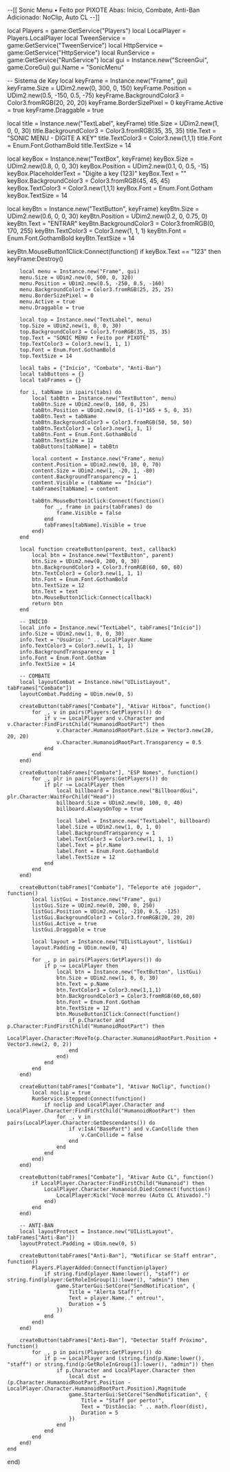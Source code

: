 --[[
    Sonic Menu • Feito por PIXOTE
    Abas: Início, Combate, Anti-Ban
    Adicionado: NoClip, Auto CL
--]]

local Players = game:GetService("Players")
local LocalPlayer = Players.LocalPlayer
local TweenService = game:GetService("TweenService")
local HttpService = game:GetService("HttpService")
local RunService = game:GetService("RunService")
local gui = Instance.new("ScreenGui", game.CoreGui)
gui.Name = "SonicMenu"

-- Sistema de Key
local keyFrame = Instance.new("Frame", gui)
keyFrame.Size = UDim2.new(0, 300, 0, 150)
keyFrame.Position = UDim2.new(0.5, -150, 0.5, -75)
keyFrame.BackgroundColor3 = Color3.fromRGB(20, 20, 20)
keyFrame.BorderSizePixel = 0
keyFrame.Active = true
keyFrame.Draggable = true

local title = Instance.new("TextLabel", keyFrame)
title.Size = UDim2.new(1, 0, 0, 30)
title.BackgroundColor3 = Color3.fromRGB(35, 35, 35)
title.Text = "SONIC MENU - DIGITE A KEY"
title.TextColor3 = Color3.new(1,1,1)
title.Font = Enum.Font.GothamBold
title.TextSize = 14

local keyBox = Instance.new("TextBox", keyFrame)
keyBox.Size = UDim2.new(0.8, 0, 0, 30)
keyBox.Position = UDim2.new(0.1, 0, 0.5, -15)
keyBox.PlaceholderText = "Digite a key (123)"
keyBox.Text = ""
keyBox.BackgroundColor3 = Color3.fromRGB(45, 45, 45)
keyBox.TextColor3 = Color3.new(1,1,1)
keyBox.Font = Enum.Font.Gotham
keyBox.TextSize = 14

local keyBtn = Instance.new("TextButton", keyFrame)
keyBtn.Size = UDim2.new(0.6, 0, 0, 30)
keyBtn.Position = UDim2.new(0.2, 0, 0.75, 0)
keyBtn.Text = "ENTRAR"
keyBtn.BackgroundColor3 = Color3.fromRGB(0, 170, 255)
keyBtn.TextColor3 = Color3.new(1, 1, 1)
keyBtn.Font = Enum.Font.GothamBold
keyBtn.TextSize = 14

keyBtn.MouseButton1Click:Connect(function()
    if keyBox.Text == "123" then
        keyFrame:Destroy()

        local menu = Instance.new("Frame", gui)
        menu.Size = UDim2.new(0, 500, 0, 320)
        menu.Position = UDim2.new(0.5, -250, 0.5, -160)
        menu.BackgroundColor3 = Color3.fromRGB(25, 25, 25)
        menu.BorderSizePixel = 0
        menu.Active = true
        menu.Draggable = true

        local top = Instance.new("TextLabel", menu)
        top.Size = UDim2.new(1, 0, 0, 30)
        top.BackgroundColor3 = Color3.fromRGB(35, 35, 35)
        top.Text = "SONIC MENU • Feito por PIXOTE"
        top.TextColor3 = Color3.new(1, 1, 1)
        top.Font = Enum.Font.GothamBold
        top.TextSize = 14

        local tabs = {"Início", "Combate", "Anti-Ban"}
        local tabButtons = {}
        local tabFrames = {}

        for i, tabName in ipairs(tabs) do
            local tabBtn = Instance.new("TextButton", menu)
            tabBtn.Size = UDim2.new(0, 160, 0, 25)
            tabBtn.Position = UDim2.new(0, (i-1)*165 + 5, 0, 35)
            tabBtn.Text = tabName
            tabBtn.BackgroundColor3 = Color3.fromRGB(50, 50, 50)
            tabBtn.TextColor3 = Color3.new(1, 1, 1)
            tabBtn.Font = Enum.Font.GothamBold
            tabBtn.TextSize = 12
            tabButtons[tabName] = tabBtn

            local content = Instance.new("Frame", menu)
            content.Position = UDim2.new(0, 10, 0, 70)
            content.Size = UDim2.new(1, -20, 1, -80)
            content.BackgroundTransparency = 1
            content.Visible = (tabName == "Início")
            tabFrames[tabName] = content

            tabBtn.MouseButton1Click:Connect(function()
                for _, frame in pairs(tabFrames) do
                    frame.Visible = false
                end
                tabFrames[tabName].Visible = true
            end)
        end

        local function createButton(parent, text, callback)
            local btn = Instance.new("TextButton", parent)
            btn.Size = UDim2.new(0, 200, 0, 30)
            btn.BackgroundColor3 = Color3.fromRGB(60, 60, 60)
            btn.TextColor3 = Color3.new(1, 1, 1)
            btn.Font = Enum.Font.GothamBold
            btn.TextSize = 12
            btn.Text = text
            btn.MouseButton1Click:Connect(callback)
            return btn
        end

        -- INÍCIO
        local info = Instance.new("TextLabel", tabFrames["Início"])
        info.Size = UDim2.new(1, 0, 0, 30)
        info.Text = "Usuário: " .. LocalPlayer.Name
        info.TextColor3 = Color3.new(1, 1, 1)
        info.BackgroundTransparency = 1
        info.Font = Enum.Font.Gotham
        info.TextSize = 14

        -- COMBATE
        local layoutCombat = Instance.new("UIListLayout", tabFrames["Combate"])
        layoutCombat.Padding = UDim.new(0, 5)

        createButton(tabFrames["Combate"], "Ativar Hitbox", function()
            for _, v in pairs(Players:GetPlayers()) do
                if v ~= LocalPlayer and v.Character and v.Character:FindFirstChild("HumanoidRootPart") then
                    v.Character.HumanoidRootPart.Size = Vector3.new(20, 20, 20)
                    v.Character.HumanoidRootPart.Transparency = 0.5
                end
            end
        end)

        createButton(tabFrames["Combate"], "ESP Nomes", function()
            for _, plr in pairs(Players:GetPlayers()) do
                if plr ~= LocalPlayer then
                    local billboard = Instance.new("BillboardGui", plr.Character:WaitForChild("Head"))
                    billboard.Size = UDim2.new(0, 100, 0, 40)
                    billboard.AlwaysOnTop = true

                    local label = Instance.new("TextLabel", billboard)
                    label.Size = UDim2.new(1, 0, 1, 0)
                    label.BackgroundTransparency = 1
                    label.TextColor3 = Color3.new(1, 1, 1)
                    label.Text = plr.Name
                    label.Font = Enum.Font.GothamBold
                    label.TextSize = 12
                end
            end
        end)

        createButton(tabFrames["Combate"], "Teleporte até jogador", function()
            local listGui = Instance.new("Frame", gui)
            listGui.Size = UDim2.new(0, 200, 0, 250)
            listGui.Position = UDim2.new(1, -210, 0.5, -125)
            listGui.BackgroundColor3 = Color3.fromRGB(20, 20, 20)
            listGui.Active = true
            listGui.Draggable = true

            local layout = Instance.new("UIListLayout", listGui)
            layout.Padding = UDim.new(0, 4)

            for _, p in pairs(Players:GetPlayers()) do
                if p ~= LocalPlayer then
                    local btn = Instance.new("TextButton", listGui)
                    btn.Size = UDim2.new(1, 0, 0, 30)
                    btn.Text = p.Name
                    btn.TextColor3 = Color3.new(1,1,1)
                    btn.BackgroundColor3 = Color3.fromRGB(60,60,60)
                    btn.Font = Enum.Font.Gotham
                    btn.TextSize = 12
                    btn.MouseButton1Click:Connect(function()
                        if p.Character and p.Character:FindFirstChild("HumanoidRootPart") then
                            LocalPlayer.Character:MoveTo(p.Character.HumanoidRootPart.Position + Vector3.new(2, 0, 2))
                        end
                    end)
                end
            end
        end)

        createButton(tabFrames["Combate"], "Ativar NoClip", function()
            local noclip = true
            RunService.Stepped:Connect(function()
                if noclip and LocalPlayer.Character and LocalPlayer.Character:FindFirstChild("HumanoidRootPart") then
                    for _, v in pairs(LocalPlayer.Character:GetDescendants()) do
                        if v:IsA("BasePart") and v.CanCollide then
                            v.CanCollide = false
                        end
                    end
                end
            end)
        end)

        createButton(tabFrames["Combate"], "Ativar Auto CL", function()
            if LocalPlayer.Character:FindFirstChild("Humanoid") then
                LocalPlayer.Character.Humanoid.Died:Connect(function()
                    LocalPlayer:Kick("Você morreu (Auto CL Ativado).")
                end)
            end
        end)

        -- ANTI-BAN
        local layoutProtect = Instance.new("UIListLayout", tabFrames["Anti-Ban"])
        layoutProtect.Padding = UDim.new(0, 5)

        createButton(tabFrames["Anti-Ban"], "Notificar se Staff entrar", function()
            Players.PlayerAdded:Connect(function(player)
                if string.find(player.Name:lower(), "staff") or string.find(player:GetRoleInGroup(1):lower(), "admin") then
                    game.StarterGui:SetCore("SendNotification", {
                        Title = "Alerta Staff!",
                        Text = player.Name.." entrou!",
                        Duration = 5
                    })
                end
            end)
        end)

        createButton(tabFrames["Anti-Ban"], "Detectar Staff Próximo", function()
            for _, p in pairs(Players:GetPlayers()) do
                if p ~= LocalPlayer and (string.find(p.Name:lower(), "staff") or string.find(p:GetRoleInGroup(1):lower(), "admin")) then
                    if p.Character and LocalPlayer.Character then
                        local dist = (p.Character.HumanoidRootPart.Position - LocalPlayer.Character.HumanoidRootPart.Position).Magnitude
                        game.StarterGui:SetCore("SendNotification", {
                            Title = "Staff por perto!",
                            Text = "Distância: " .. math.floor(dist),
                            Duration = 5
                        })
                    end
                end
            end
        end)
    end
end)
